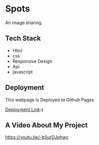 # Spots

An image sharing.

## Tech Stack

- Html
- css
- Responsive Design
- Api
- javascript


## Deployment

This webpage is Deployed to Github Pages

[Deployment Link](https://jae277.github.io/se_project_spots):z

## A Video About My Project

https://youtu.be/-bSurDJphwc
